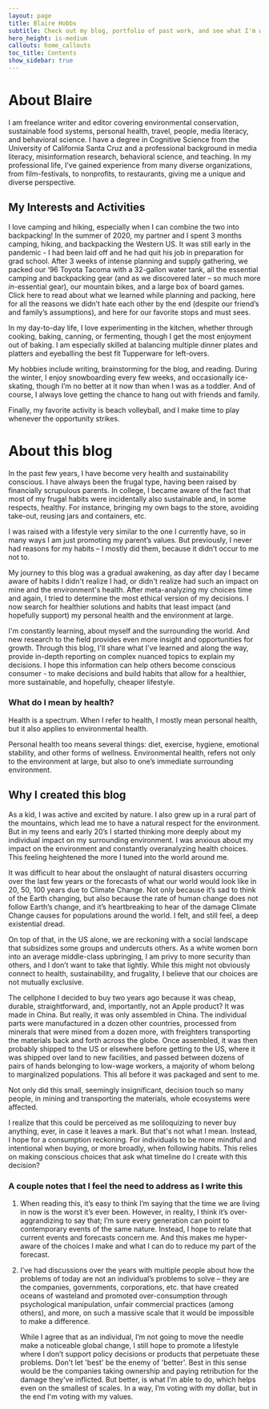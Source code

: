 ```yaml
---
layout: page
title: Blaire Hobbs
subtitle: Check out my blog, portfolio of past work, and see what I'm working on now 
hero_height: is-medium 
callouts: home_callouts
toc_title: Contents
show_sidebar: true
---
```


# About Blaire

I am freelance writer and editor covering environmental conservation, sustainable food systems, personal health, travel, people, media literacy, and behavioral science. I have a degree in Cognitive Science from the University of California Santa Cruz and a professional background in media literacy, misinformation research, behavioral science, and teaching. In my professional life, I've gained experience from many diverse organizations, from film-festivals, to nonprofits, to restaurants, giving me a unique and diverse perspective. 



## My Interests and Activities

I love camping and hiking, especially when I can combine the two into backpacking! In the summer of 2020, my partner and I spent 3 months camping, hiking, and backpacking the Western US. It was still early in the pandemic - I had been laid off and he had quit his job in preparation for grad school. After 3 weeks of intense planning and supply gathering, we packed our ‘96 Toyota Tacoma with a 32-gallon water tank, all the essential camping and backpacking gear (and as we discovered later – so much more *in*-essential gear), our mountain bikes, and a large box of board games. Click here to read about what we learned while planning and packing, here for all the reasons we didn’t hate each other by the end (despite our friend’s and family’s assumptions), and here for our favorite stops and must sees.

In my day-to-day life, I love experimenting in the kitchen, whether through cooking, baking, canning, or fermenting, though I get the most enjoyment out of baking. I am especially skilled at balancing multiple dinner plates and platters and eyeballing the best fit Tupperware for left-overs.

My hobbies include writing, brainstorming for the blog, and reading. During the winter, I enjoy snowboarding every few weeks, and occasionally ice-skating, though I’m no better at it now than when I was as a toddler. And of course, I always love getting the chance to hang out with friends and family.

Finally, my favorite activity is beach volleyball, and I make time to play whenever the opportunity strikes.



 

# About this blog

In the past few years, I have become very health and sustainability conscious. I have always been the frugal type, having been raised by financially scrupulous parents. In college, I became aware of the fact that most of my frugal habits were incidentally also sustainable and, in some respects, healthy. For instance, bringing my own bags to the store, avoiding take-out, reusing jars and containers, etc. 

I was raised with a lifestyle very similar to the one I currently have, so in many ways I am just promoting my parent’s values. But previously, I never had reasons for my habits – I mostly did them, because it didn’t occur to me not to.

My journey to this blog was a gradual awakening, as day after day I became aware of habits I didn't realize I had, or didn't realize had such an impact on mine and the environment's health. After meta-analyzing my choices time and again, I tried to determine the most ethical version of my decisions. I now search for healthier solutions and habits that least impact (and hopefully support) my personal health and the environment at large. 

I'm constantly learning, about myself and the surrounding the world. And new research to the field provides even more insight and opportunities for growth. Through this blog, I'll share what I've learned and along the way, provide in-depth reporting on complex nuanced topics to explain my decisions. I hope this information can help others become conscious consumer - to make decisions and build habits that allow for a healthier, more sustainable, and hopefully, cheaper lifestyle.



### What do I mean by health?

Health is a spectrum. When I refer to health, I mostly mean personal health, but it also applies to environmental health.

Personal health too means several things: diet, exercise, hygiene, emotional stability, and other forms of wellness. Environmental health, refers not only to the environment at large, but also to one’s immediate surrounding environment.

 

 

## Why I created this blog

As a kid, I was active and excited by nature. I also grew up in a rural part of the mountains, which lead me to have a natural respect for the environment. But in my teens and early 20’s I started thinking more deeply about my individual impact on my surrounding environment. I was anxious about my impact on the environment and constantly overanalyzing health choices. This feeling heightened the more I tuned into the world around me.

It was difficult to hear about the onslaught of natural disasters occurring over the last few years or the forecasts of what our world would look like in 20, 50, 100 years due to Climate Change. Not only because it’s sad to think of the Earth changing, but also because the rate of human change does not follow Earth’s change, and it’s heartbreaking to hear of the damage Climate Change causes for populations around the world. I felt, and still feel, a deep existential dread.

On top of that, in the US alone, we are reckoning with a social landscape that subsidizes some groups and undercuts others. As a white women born into an average middle-class upbringing, I am privy to more security than others, and I don’t want to take that lightly. While this might not obviously connect to health, sustainability, and frugality, I believe that our choices are not mutually exclusive.

The cellphone I decided to buy two years ago because it was cheap, durable, straightforward, and, importantly, not an Apple product? It was made in China. But really, it was only assembled in China. The individual parts were manufactured in a dozen other countries, processed from minerals that were mined from a dozen more, with freighters transporting the materials back and forth across the globe. Once assembled, it was then probably shipped to the US or elsewhere before getting to the US, where it was shipped over land to new facilities, and passed between dozens of pairs of hands belonging to low-wage workers, a majority of whom belong to marginalized populations. This all before it was packaged and sent to me. 

Not only did this small, seemingly insignificant, decision touch so many people, in mining and transporting the materials, whole ecosystems were affected.

I realize that this could be perceived as me soliloquizing to never buy anything, ever, in case it leaves a mark. But that's not what I mean. Instead, I hope for a consumption reckoning. For individuals to be more mindful and intentional when buying, or more broadly, when following habits. This relies on making conscious choices that ask what timeline do I create with this decision?



### A couple notes that I feel the need to address as I write this

1. When reading this, it’s easy to think I’m saying that the time we are living in now is the worst it’s ever been. However, in reality, I think it’s over-aggrandizing to say that; I’m sure every generation can point to contemporary events of the same nature. Instead, I hope to relate that current events and forecasts concern me. And this makes me hyper-aware of the choices I make and what I can do to reduce my part of the forecast.

2. I’ve had discussions over the years with multiple people about how the problems of today are not an individual’s problems to solve – they are the companies, governments, corporations, etc. that have created oceans of wasteland and promoted over-consumption through psychological manipulation, unfair commercial practices (among others), and more, on such a massive scale that it would be impossible to make a difference. 

   While I agree that as an individual, I’m not going to move the needle make a noticeable global change, I still hope to promote a lifestyle where I don’t support policy decisions or products that perpetuate these problems. Don't let 'best' be the enemy of 'better'. Best in this sense would be the companies taking ownership and paying retribution for the damage they've inflicted. But better, is what I'm able to do, which helps even on the smallest of scales. In a way, I’m voting with my dollar, but in the end I'm voting with my values. 
